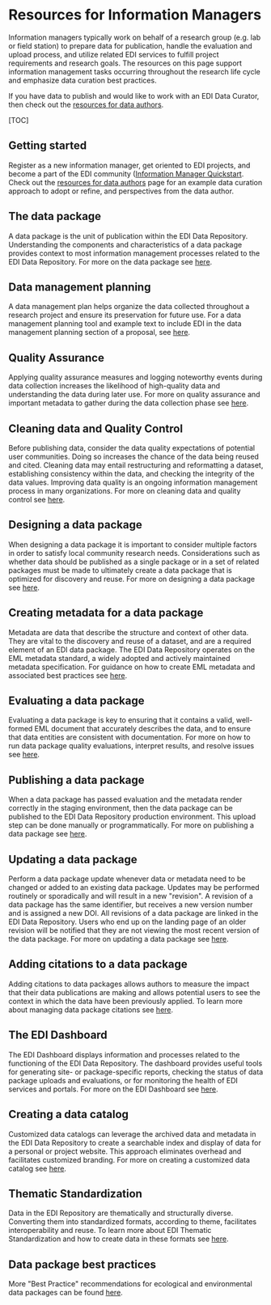 # Resources for Information Managers

Information managers typically work on behalf of a research group (e.g. lab or field station) to prepare data for publication, handle the evaluation and upload process, and utilize related EDI services to fulfill project requirements and research goals. The resources on this page support information management tasks occurring throughout the research life cycle and emphasize data curation best practices.

If you have data to publish and would like to work with an EDI Data Curator, then check out the [resources for data authors](resources-for-data-authors.md).


[TOC]



## Getting started

Register as a new information manager, get oriented to EDI projects, and become a part of the EDI community ([Information Manager Quickstart](information-manager-quickstart.md). Check out the [resources for data authors](resources-for-data-authors.md) page for an example data curation approach to adopt or refine, and perspectives from the data author.


## The data package

A data package is the unit of publication within the EDI Data Repository. Understanding the components and characteristics of a data package provides context to most information management processes related to the EDI Data Repository. For more on the data package see [here](the-data-package.md).


## Data management planning

A data management plan helps organize the data collected throughout a research project and ensure its preservation for future use. For a data management planning tool and example text to include EDI in the data management planning section of a proposal, see [here](data-management-planning.md).


## Quality Assurance

Applying quality assurance measures and logging noteworthy events during data collection increases the likelihood of high-quality data and understanding the data during later use. For more on quality assurance and important metadata to gather during the data collection phase see [here](quality-assurance.md).


## Cleaning data and Quality Control

Before publishing data, consider the data quality expectations of potential user communities. Doing so increases the chance of the data being reused and cited. Cleaning data may entail restructuring and reformatting a dataset, establishing consistency within the data, and checking the integrity of the data values. Improving data quality is an ongoing information management process in many organizations. For more on cleaning data and quality control see [here](cleaning-data-and-quality-control.md).


## Designing a data package

When designing a data package it is important to consider multiple factors in order to satisfy local community research needs. Considerations such as whether data should be published as a single package or in a set of related packages must be made to ultimately create a data package that is optimized for discovery and reuse. For more on designing a data package see [here](designing-a-data-package.md).


## Creating metadata for a data package

Metadata are data that describe the structure and context of other data. They are vital to the discovery and reuse of a dataset, and are a required element of an EDI data package. The EDI Data Repository operates on the EML metadata standard, a widely adopted and actively maintained metadata specification. For guidance on how to create EML metadata and associated best practices see [here](creating-metadata-for-publication.md).


## Evaluating a data package

Evaluating a data package is key to ensuring that it contains a valid, well-formed EML document that accurately describes the data, and to ensure that data entities are consistent with documentation. For more on how to run data package quality evaluations, interpret results, and resolve issues see [here](evaluating-a-data-package.md).


## Publishing a data package

When a data package has passed evaluation and the metadata render correctly in the staging environment, then the data package can be published to the EDI Data Repository production environment. This upload step can be done manually or programmatically. For more on publishing a data package see [here](publishing-a-data-package.md).


## Updating a data package

Perform a data package update whenever data or metadata need to be changed or added to an existing data package. Updates may be performed routinely or sporadically and will result in a new "revision". A revision of a data package has the same identifier, but receives a new version number and is assigned a new DOI. All revisions of a data package are linked in the EDI Data Repository. Users who end up on the landing page of an older revision will be notified that they are not viewing the most recent version of the data package. For more on updating a data package see [here](updating-a-data-package.md).


## Adding citations to a data package

Adding citations to data packages allows authors to measure the impact that their data publications are making and allows potential users to see the context in which the data have been previously applied. To learn more about managing data package citations see [here](add-citation.md).


## The EDI Dashboard

The EDI Dashboard displays information and processes related to the functioning of the EDI Data Repository. The dashboard provides useful tools for generating site- or package-specific reports, checking the status of data package uploads and evaluations, or for monitoring the health of EDI services and portals. For more on the EDI Dashboard see [here](the-edi-dashboard.md).


## Creating a data catalog

Customized data catalogs can leverage the archived data and metadata in the EDI Data Repository to create a searchable index and display of data for a personal or project website. This approach eliminates overhead and facilitates customized branding. For more on creating a customized data catalog see [here](create-a-data-catalog.md).


## Thematic Standardization

Data in the EDI Repository are thematically and structurally diverse. Converting them into standardized formats, according to theme, facilitates interoperability and reuse. To learn more about EDI Thematic Standardization and how to create data in these formats see [here](thematic-standardization.md).


## Data package best practices

More "Best Practice" recommendations for ecological and environmental data packages can be found [here](https://ediorg.github.io/data-package-best-practices/).
